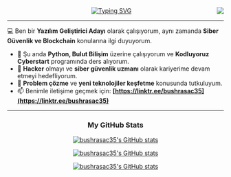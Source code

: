 <img align="right" src="https://visitor-badge.laobi.icu/badge?page_id=bushrasac35.bushrasac35">
<div align="center">
 <a href="https://github.com/bushrasac35">
  <img src="https://readme-typing-svg.demolab.com?font=Fira+Code&size=28&duration=3000&pause=500&center=true&vCenter=true&width=435&lines=HELLO+THERE!+%F0%9F%91%BE+WELCOME+%F0%9F%99%8B%F0%9F%8F%BB;MY+NAME+IS+BUSHRA+%F0%9F%98%BC;BÜŞRA+KURT+%F0%9F%A4%93" alt="Typing SVG" />
 </a>
</div>
 
---
💻  Ben bir **Yazılım Geliştirici Adayı** olarak çalışıyorum, aynı zamanda **Siber Güvenlik ve Blockchain** konularına ilgi duyuyorum.
- 🌱  Şu anda **Python, Bulut Bilişim** üzerine çalışıyorum ve **Kodluyoruz Cyberstart** programında ders alıyorum.
- 🚀  **Hacker** olmayı ve **siber güvenlik uzmanı** olarak kariyerime devam etmeyi hedefliyorum.
- 💬  **Problem çözme** ve **yeni teknolojiler keşfetme** konusunda tutkuluyum.
- 📫  Benimle iletişime geçmek için: **[https://linktr.ee/bushrasac35](https://linktr.ee/bushrasac35)**

---

### <p align="center">My GitHub Stats</p>

<p align="center">
 <a href="http://www.github.com/bushrasac35"><img src="https://github-profile-trophy.vercel.app/?username=bushrasac35&theme=onedark&column=3"  alt="bushrasac35's GitHub stats" />
</p>

<p align="center">
 <a href="http://www.github.com/bushrasac35"><img src="https://github-readme-stats.vercel.app/api/top-langs/?username=bushrasac35&theme=dark&layout=compact&langs_count=8"  alt="bushrasac35's GitHub stats" />
</p>

<p align="center">
 <a href="http://www.github.com/bushrasac35"><img src="https://github-readme-stats.vercel.app/api?username=bushrasac35&show_icons=true&hide=&count_private=true&title_color=0891b2&text_color=ffffff&icon_color=0891b2&bg_color=1c1917&hide_border=true&show_icons=true" alt="bushrasac35's GitHub stats" />
  </p>
<!---
bushrasac35/bushrasac35 is a ✨ special ✨ repository because its `README.md` (this file) appears on your GitHub profile.
You can click the Preview link to take a look at your changes.
--->
